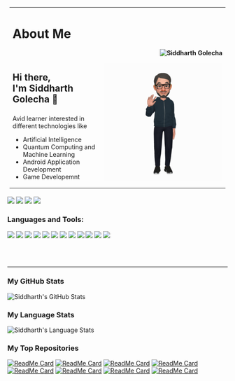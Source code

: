   <table rules=none style="padding:5px">
    <tr>
      <th colspan="3" align="left">
        <h1> About Me </h1> 
        <div align="right">
          <img src="https://komarev.com/ghpvc/?username=Siddharthgolecha" alt="Siddharth Golecha" />
        </div>
      </th>
    </tr>
    <tr>
    </tr>
    <tr width="33%">
      <td valign="top"> 
        <h2> Hi there,<br/> I'm Siddharth Golecha 👋 </h2>
      </td>
      <td rowspan="0" colspan="3" > 
        <img src="siddharth.gif" /> 
      </td>
    </tr>
    <tr>
    </tr>
    <tr >
      <td valign="top">
        Avid learner interested in different technologies like </br>
        <ul>
          <li> Artificial Intelligence </li>
          <li> Quantum Computing and Machine Learning </li>
          <li> Android Application Development </li>
          <li> Game Developemnt </li>
        </ul>
      </td>  
    </tr>    
  </table>
<!-- Avid learner interested in different technologies like Artificial Intelligence, Quantum Cumputing and Machine Learning, -->
<!-- <img src="https://komarev.com/ghpvc/?username=Siddharthgolecha" alt="Siddharth Golecha" /> -->


[<img src="https://img.shields.io/badge/linkedin-%230077B5.svg?&style=for-the-badge&logo=linkedin&logoColor=white" />](https://www.linkedin.com/in/siddharth-golecha/) 
[<img src="https://img.shields.io/badge/instagram-%23E4405F.svg?&style=for-the-badge&logo=instagram&logoColor=white" />](https://www.instagram.com/siddharth.golecha.24/)
[<img src="https://img.shields.io/badge/facebook-%231877F2.svg?&style=for-the-badge&logo=facebook&logoColor=white" />](https://facebook.com/siddharth.golecha.35/)
[<img src = "https://img.shields.io/badge/twitter-%2320A1F1.svg?&style=for-the-badge&logo=twitter&logoColor=white">](https://twitter.com/Always_aStudent/)

### Languages and Tools:

<img src = "https://img.shields.io/badge/python%20-%2314354C.svg?&style=for-the-badge&logo=python&logoColor=white"> <img src = "https://img.shields.io/badge/c++%20-%2300599C.svg?&style=for-the-badge&logo=c%2B%2B&logoColor=white"> <img src = "https://img.shields.io/badge/java-%23ED8B00.svg?&style=for-the-badge&logo=java&logoColor=white"> <img src = "https://img.shields.io/badge/c%20-%2300599C.svg?&style=for-the-badge&logo=c&logoColor=white"> <img src = "https://img.shields.io/badge/mysql-%2300f.svg?&style=for-the-badge&logo=mysql&logoColor=white"> <img src = "https://img.shields.io/badge/Android-3DDC84?logo=android&logoColor=white&style=for-the-badge"> <img src = "https://img.shields.io/badge/html5%20-%23E34F26.svg?&style=for-the-badge&logo=html5&logoColor=white"> <img src = "https://img.shields.io/badge/css3%20-%231572B6.svg?&style=for-the-badge&logo=css3&logoColor=white"> <img src = "https://img.shields.io/badge/unity%20-%23100000.svg?&style=for-the-badge&logo=unity&logoColor=white"> <img src = "https://img.shields.io/badge/kotlin-%230095D5.svg?&style=for-the-badge&logo=kotlin&logoColor=white"> <img src = "https://img.shields.io/badge/javascript%20-%23323330.svg?&style=for-the-badge&logo=javascript&logoColor=%23F7DF1E"> <img src = "https://img.shields.io/badge/c%23%20-%23239120.svg?&style=for-the-badge&logo=c-sharp&logoColor=white">

<br />
<br />

---
<p align="center"> 
  
### My GitHub Stats

  <img alt="Siddharth's GitHub Stats" src="https://github-readme-stats.vercel.app/api?username=Siddharthgolecha&bg_color=45,00d2ff,3a7bd5&title_color=fff&text_color=fff&icon_color=fff&show_icons=true&hide_border=false&count_private=true&show_owner=true" />
  
</p>
<p align="center"> 
  
### My Language Stats

<img alt="Siddharth's Language Stats" src="https://github-readme-stats.vercel.app/api/top-langs/?username=Siddharthgolecha&bg_color=45,00d2ff,3a7bd5&title_color=fff&text_color=fff&icon_color=fff&show_icons=true&hide_border=false&langs_count=10" />

</p>
<p align="center"> 
  
### My Top Repositories

[![ReadMe Card](https://github-readme-stats.vercel.app/api/pin/?username=Siddharthgolecha&repo=CarND-Advanced-Lane-Lines&bg_color=45,00d2ff,3a7bd5&title_color=fff&text_color=fff&icon_color=fff)](https://github.com/Siddharthgolecha/CarND-Advanced-Lane-Lines)
[![ReadMe Card](https://github-readme-stats.vercel.app/api/pin/?username=Siddharthgolecha&repo=Traffic-Sign-Classifier&bg_color=45,00d2ff,3a7bd5&title_color=fff&text_color=fff&icon_color=fff)](https://github.com/Siddharthgolecha/Traffic-Sign-Classifier)
[![ReadMe Card](https://github-readme-stats.vercel.app/api/pin/?username=Siddharthgolecha&repo=Behavioural-Cloning&bg_color=45,00d2ff,3a7bd5&title_color=fff&text_color=fff&icon_color=fff)](https://github.com/Siddharthgolecha/Behavioural-Cloning)
[![ReadMe Card](https://github-readme-stats.vercel.app/api/pin/?username=Siddharthgolecha&repo=CarND-Extended-Kalman-Filter-Project&bg_color=45,00d2ff,3a7bd5&title_color=fff&text_color=fff&icon_color=fff)](https://github.com/Siddharthgolecha/CarND-Extended-Kalman-Filter-Project)
[![ReadMe Card](https://github-readme-stats.vercel.app/api/pin/?username=Siddharthgolecha&repo=Data-Analysis-of-Countries&bg_color=45,00d2ff,3a7bd5&title_color=fff&text_color=fff&icon_color=fff)](https://github.com/Siddharthgolecha/Data-Analysis-of-Countries)
[![ReadMe Card](https://github-readme-stats.vercel.app/api/pin/?username=Siddharthgolecha&repo=Cricket-Scorer-App&bg_color=45,00d2ff,3a7bd5&title_color=fff&text_color=fff&icon_color=fff)](https://github.com/Siddharthgolecha/Cricket-Scorer-App)
[![ReadMe Card](https://github-readme-stats.vercel.app/api/pin/?username=Siddharthgolecha&repo=Quantum-Computing-Projects&bg_color=45,00d2ff,3a7bd5&title_color=fff&text_color=fff&icon_color=fff)](https://github.com/Siddharthgolecha/Quantum-Computing-Projects)
[![ReadMe Card](https://github-readme-stats.vercel.app/api/pin/?username=Siddharthgolecha&repo=Snapz&bg_color=45,00d2ff,3a7bd5&title_color=fff&text_color=fff&icon_color=fff)](https://github.com/Siddharthgolecha/Snapz)

</p>
